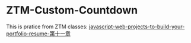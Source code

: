 # ZTM-Custom-Countdown
This is pratice from ZTM classes: [javascript-web-projects-to-build-your-portfolio-resume-第十一章](https://www.udemy.com/course/javascript-web-projects-to-build-your-portfolio-resume/?couponCode=ACCAGE0923)
